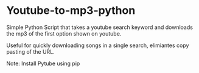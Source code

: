# Youtube-to-mp3-python
Simple Python Script that takes a youtube search keyword and downloads the mp3 of the first option shown on youtube.

Useful for quickly downloading songs in a single search, elimiantes copy pasting of the URL.

Note: Install Pytube using pip
